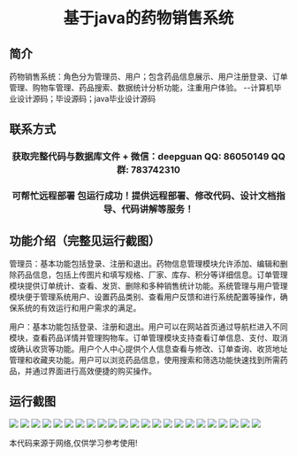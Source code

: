 <p><h1 align="center">基于java的药物销售系统</h1></p>

## 简介
药物销售系统：角色分为管理员、用户；包含药品信息展示、用户注册登录、订单管理、购物车管理、药品搜索、数据统计分析功能，注重用户体验。    --计算机毕业设计源码；毕设源码；java毕业设计源码


## 联系方式
<p><h3 align="center">获取完整代码与数据库文件 + 微信：deepguan QQ: 86050149 QQ群: 783742310</h3></p>
<p><h3 align="center">可帮忙远程部署 包运行成功！提供远程部署、修改代码、设计文档指导、代码讲解等服务！</h3></p>

## 功能介绍（完整见运行截图）
管理员：基本功能包括登录、注册和退出。药物信息管理模块允许添加、编辑和删除药品信息，包括上传图片和填写规格、厂家、库存、积分等详细信息。订单管理模块提供订单统计、查看、发货、删除和多种销售统计功能。系统管理与用户管理模块便于管理系统用户、设置药品类别、查看用户反馈和进行系统配置等操作，确保系统的有效运行和用户需求的满足。

用户：基本功能包括登录、注册和退出。用户可以在网站首页通过导航栏进入不同模块，查看药品详情并管理购物车。订单管理模块支持查看订单信息、支付、取消或确认收货等功能。用户个人中心提供个人信息查看与修改、订单查询、收货地址管理和收藏夹功能。用户可以浏览药品信息，使用搜索和筛选功能快速找到所需药品，并通过界面进行高效便捷的购买操作。


## 运行截图
![](img/001.jpg)
![](img/002.jpg)
![](img/003.jpg)
![](img/004.jpg)
![](img/005.jpg)
![](img/006.jpg)
![](img/007.jpg)
![](img/008.jpg)
![](img/009.jpg)
![](img/010.jpg)
![](img/011.jpg)
![](img/012.jpg)
![](img/013.jpg)
![](img/014.jpg)
![](img/015.jpg)
![](img/016.jpg)
![](img/017.jpg)
![](img/018.jpg)
![](img/019.jpg)
![](img/020.jpg)
![](img/021.jpg)
![](img/022.jpg)
![](img/023.jpg)

<p>本代码来源于网络,仅供学习参考使用!</p>
